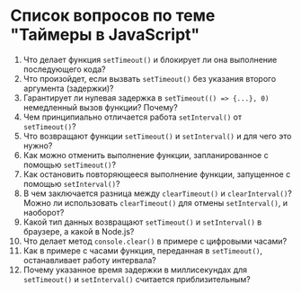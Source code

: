# Список вопросов по теме "Таймеры в JavaScript"

1.  Что делает функция `setTimeout()` и блокирует ли она выполнение последующего кода?
2.  Что произойдет, если вызвать `setTimeout()` без указания второго аргумента (задержки)?
3.  Гарантирует ли нулевая задержка в `setTimeout(() => {...}, 0)` немедленный вызов функции? Почему?
4.  Чем принципиально отличается работа `setInterval()` от `setTimeout()`?
5.  Что возвращают функции `setTimeout()` и `setInterval()` и для чего это нужно?
6.  Как можно отменить выполнение функции, запланированное с помощью `setTimeout()`?
7.  Как остановить повторяющееся выполнение функции, запущенное с помощью `setInterval()`?
8.  В чем заключается разница между `clearTimeout()` и `clearInterval()`? Можно ли использовать `clearTimeout()` для отмены `setInterval()`, и наоборот?
9.  Какой тип данных возвращают `setTimeout()` и `setInterval()` в браузере, а какой в Node.js?
10. Что делает метод `console.clear()` в примере с цифровыми часами?
11. Как в примере с часами функция, переданная в `setTimeout()`, останавливает работу интервала?
12. Почему указанное время задержки в миллисекундах для `setTimeout()` и `setInterval()` считается приблизительным?
